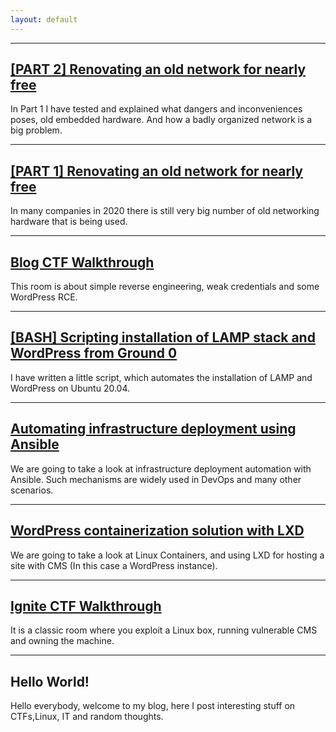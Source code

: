 ```yaml
---
layout: default
---
```


* * *

## [ [PART 2] Renovating an old network for nearly free](./tp_link-2.html)
In Part 1 I have tested and explained what dangers and inconveniences poses, old embedded hardware. And how a badly organized network is a big problem.
* * *
## [ [PART 1] Renovating an old network for nearly free](./tp_link-1.html)
In many companies in 2020 there is still very big number of old networking hardware that is being used.
* * *
## [Blog CTF Walkthrough ](./blog-ctf.html)
This room is about simple reverse engineering, weak credentials and some WordPress RCE.
* * *
## [[BASH] Scripting installation of LAMP stack and WordPress from Ground 0](./lamp-wp.html)
I have written a little script, which automates the installation of LAMP and WordPress on Ubuntu 20.04.
* * *
## [Automating infrastructure deployment using Ansible](./ansible-intro.html)
We are going to take a look at infrastructure deployment automation with Ansible. Such mechanisms are widely used in DevOps and many other scenarios.
* * *
## [WordPress containerization solution with LXD](./lxd-wordpress.html)
We are going to take a look at Linux Containers, and using LXD for hosting a site with CMS (In this case a WordPress instance).
* * *
## [Ignite CTF Walkthrough ](./ignite-README.html)
It is a classic room where you exploit a Linux box, running vulnerable CMS and owning the machine.
* * *
## Hello World!
Hello everybody, welcome to my blog, here I post interesting stuff on CTFs,Linux, IT and random thoughts.
